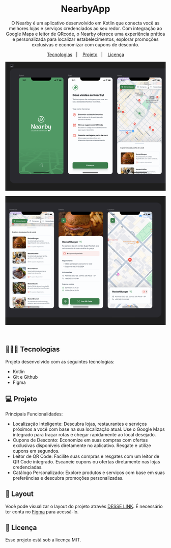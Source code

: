 <h1 align="center"> NearbyApp </h1>

<p align="center">
O Nearby é um aplicativo desenvolvido em Kotlin que conecta você as melhores lojas e serviços credenciados ao seu redor. Com integração ao Google Maps e leitor de QRcode, o Nearby oferece uma experiência prática e personalizada para localizar estabelecimentos, explorar promoções exclusivas e economizar com cupons de desconto.
</p>

<p align="center">
  <a href="#-tecnologias">Tecnologias</a>&nbsp;&nbsp;&nbsp;|&nbsp;&nbsp;&nbsp;
  <a href="#-projeto">Projeto</a>&nbsp;&nbsp;&nbsp;|&nbsp;&nbsp;&nbsp;
  <a href="#memo-licença">Licença</a>
</p>

<p align="center">
  <img alt="License" src="https://github.com/brunooliveira7/NearbyApp/blob/main/app/src/main/res/drawable/Layout-Nearby1.png">
</p>

<p align="center">
  <img alt="License" src="https://github.com/brunooliveira7/NearbyApp/blob/main/app/src/main/res/drawable/Layout-Nearby2.png">
</p>

<br>

## 🧑🏻‍💻 Tecnologias

Projeto desenvolvido com as seguintes tecnologias:

- Kotlin
- Git e Github
- Figma

## 💻 Projeto

Principais Funcionalidades:
- Localização Inteligente: Descubra lojas, restaurantes e serviços próximos a você com base na sua localização atual. Use o Google Maps integrado para traçar rotas e chegar rapidamente ao local desejado.
- Cupons de Desconto: Economize em suas compras com ofertas exclusivas disponíveis diretamente no aplicativo. Resgate e utilize cupons em segundos.
- Leitor de QR Code: Facilite suas compras e resgates com um leitor de QR Code integrado. Escaneie cupons ou ofertas diretamente nas lojas credenciadas.
- Catálogo Personalizado: Explore produtos e serviços com base em suas preferências e descubra promoções personalizadas.

## 🔖 Layout

Você pode visualizar o layout do projeto através [DESSE LINK](https://www.figma.com/design/d5QOarVznZosJMbXcXdDe7/NLW-Pocket-Mobile-%E2%80%A2-Nearby-(Community)?node-id=0-1&p=f&m=dev). É necessário ter conta no [Figma](https://figma.com) para acessá-lo.


## :memo: Licença

Esse projeto está sob a licença MIT.
